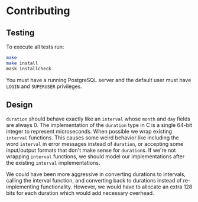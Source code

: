 # Contributing

## Testing

To execute all tests run:

```bash
make
make install
mask installcheck
```

You must have a running PostgreSQL server and the default user must have `LOGIN` and `SUPERUSER` privileges.

## Design

`duration` should behave exactly like an `interval` whose `month` and `day` fields are always 0. The implementation of
the `duration` type in C is a single 64-bit integer to represent microseconds. When possible we wrap existing `interval`
functions. This causes some weird behavior like including the word `interval` in error messages instead of `duration`, or
accepting some input/output formats that don't make sense for `duration`s. If we're not wrapping `interval` functions, we
should model our implementations after the existing `interval` implementations.

We could have been more aggressive in converting durations to intervals, calling the interval function, and converting
back to durations instead of re-implementing functionality. However, we would have to allocate an extra 128 bits for
each duration which would add necessary overhead.
